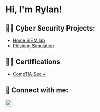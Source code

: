 <h1>Hi, I'm Rylan! 

<h2>👨‍💻 Cyber Security Projects:</h2>

- [Home SIEM lab](https://github.com/RylanCraig/HomeSIEMLab)
- [Phishing Simulation](https://github.com/RylanCraig/)
<h2>👨‍💻 Certifications</h2>

- [CompTIA Sec +](https://github.com/RylanCraig/)





<h2> 🤳 Connect with me:</h2>

[<img align="left" alt="RylanCraig | LinkedIn" width="22px" src="https://cdn.jsdelivr.net/npm/simple-icons@v3/icons/linkedin.svg" />][linkedin]




[linkedin]: www.linkedin.com/in/rylan-craig

<!--


Here are some ideas to get you started:

- 🔭 I’m currently working on ...
- 🌱 I’m currently learning ...
- 👯 I’m looking to collaborate on ...
- 🤔 I’m looking for help with ...
- 💬 Ask me about ...
- 📫 How to reach me: ...
- 😄 Pronouns: ...
- ⚡ Fun fact: ...
-->
